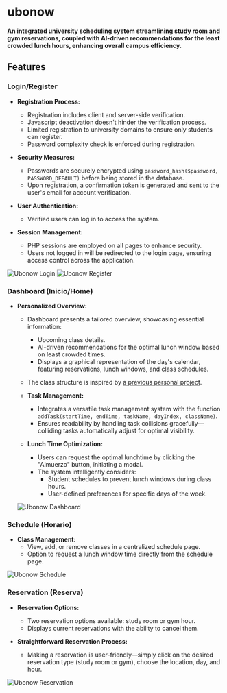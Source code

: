 # ubonow

**An integrated university scheduling system streamlining study room and gym reservations, coupled with AI-driven recommendations for the least crowded lunch hours, enhancing overall campus efficiency.**

## Features

### Login/Register

- **Registration Process:**
  - Registration includes client and server-side verification.
  - Javascript deactivation doesn't hinder the verification process.
  - Limited registration to university domains to ensure only students can register.
  - Password complexity check is enforced during registration.

- **Security Measures:**
  - Passwords are securely encrypted using `password_hash($password, PASSWORD_DEFAULT)` before being stored in the database.
  - Upon registration, a confirmation token is generated and sent to the user's email for account verification.

- **User Authentication:**
  - Verified users can log in to access the system.

- **Session Management:**
  - PHP sessions are employed on all pages to enhance security.
  - Users not logged in will be redirected to the login page, ensuring access control across the application.

![Ubonow Login](https://cdn.discordapp.com/attachments/1159220716189778052/1181638823122317393/image.png?ex=6581c9e9&is=656f54e9&hm=a44f411fbf3135afe65c221f18696351089629bfed76bdd4f30dc0317e702163&)
![Ubonow Register](https://media.discordapp.net/attachments/1159220716189778052/1181638823122317393/image.png?ex=6581c9e9&is=656f54e9&hm=a44f411fbf3135afe65c221f18696351089629bfed76bdd4f30dc0317e702163&=&format=webp&quality=lossless&width=1080&height=556)

### Dashboard (Inicio/Home)

- **Personalized Overview:**
  - Dashboard presents a tailored overview, showcasing essential information:
    - Upcoming class details.
    - AI-driven recommendations for the optimal lunch window based on least crowded times.
    - Displays a graphical representation of the day's calendar, featuring reservations, lunch windows, and class schedules.
  - The class structure is inspired by [a previous personal project](previous_personal_project_link).

  - **Task Management:**
    - Integrates a versatile task management system with the function `addTask(startTime, endTime, taskName, dayIndex, className)`.
    - Ensures readability by handling task collisions gracefully—colliding tasks automatically adjust for optimal visibility.

  - **Lunch Time Optimization:**
    - Users can request the optimal lunchtime by clicking the "Almuerzo" button, initiating a modal.
    - The system intelligently considers:
      - Student schedules to prevent lunch windows during class hours.
      - User-defined preferences for specific days of the week.
        
  ![Ubonow Dashboard](https://cdn.discordapp.com/attachments/1159220716189778052/1181637285247205476/image.png?ex=6581c87a&is=656f537a&hm=50d02324a4f0f03d7b23424c38eab35a102f5ea4fcdf803d82d2d95c22388064&)
  
### Schedule (Horario)

- **Class Management:**
  - View, add, or remove classes in a centralized schedule page.
  - Option to request a lunch window time directly from the schedule page.

![Ubonow Schedule](https://cdn.discordapp.com/attachments/1159220716189778052/1181647136241225788/image.png?ex=6581d1a7&is=656f5ca7&hm=ebc6f181e67cd4df3df00c628d914ab5e35815873b9e51fae841989b044fcb9d&)

### Reservation (Reserva)

- **Reservation Options:**
  - Two reservation options available: study room or gym hour.
  - Displays current reservations with the ability to cancel them.

- **Straightforward Reservation Process:**
  - Making a reservation is user-friendly—simply click on the desired reservation type (study room or gym), choose the location, day, and hour.

![Ubonow Reservation](https://cdn.discordapp.com/attachments/1159220716189778052/1181649628333084682/ezgif.com-video-to-gif_1.gif)
